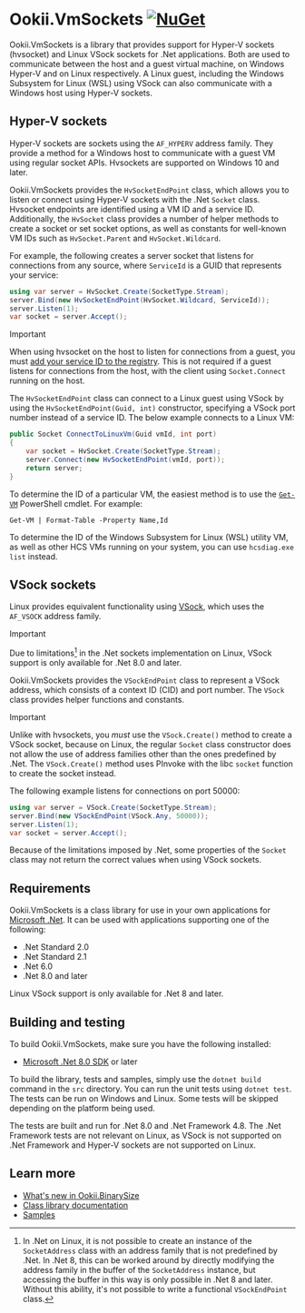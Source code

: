 # Ookii.VmSockets [![NuGet](https://img.shields.io/nuget/v/Ookii.VmSockets)](https://www.nuget.org/packages/Ookii.VmSockets/)

Ookii.VmSockets is a library that provides support for Hyper-V sockets (hvsocket) and Linux VSock
sockets for .Net applications. Both are used to communicate between the host and a guest virtual
machine, on Windows Hyper-V and on Linux respectively. A Linux guest, including the Windows
Subsystem for Linux (WSL) using VSock can also communicate with a Windows host using Hyper-V
sockets.

## Hyper-V sockets

Hyper-V sockets are sockets using the `AF_HYPERV` address family. They provide a method for a
Windows host to communicate with a guest VM using regular socket APIs. Hvsockets are supported
on Windows 10 and later.

Ookii.VmSockets provides the `HvSocketEndPoint` class, which allows you to listen or connect using
Hyper-V sockets with the .Net `Socket` class. Hvsocket endpoints are identified using a VM ID and
a service ID. Additionally, the `HvSocket` class provides a number of helper methods to create a
socket or set socket options, as well as constants for well-known VM IDs such as `HvSocket.Parent`
and `HvSocket.Wildcard`.

For example, the following creates a server socket that listens for connections from any source,
where `ServiceId` is a GUID that represents your service:

```csharp
using var server = HvSocket.Create(SocketType.Stream);
server.Bind(new HvSocketEndPoint(HvSocket.Wildcard, ServiceId));
server.Listen(1);
var socket = server.Accept();
```

> [!IMPORTANT]
> When using hvsocket on the host to listen for connections from a guest, you must
> [add your service ID to the registry](https://learn.microsoft.com/virtualization/hyper-v-on-windows/user-guide/make-integration-service).
> This is not required if a guest listens for connections from the host, with the client using
> `Socket.Connect` running on the host.

The `HvSocketEndPoint` class can connect to a Linux guest using VSock by using the
`HvSocketEndPoint(Guid, int)` constructor, specifying a VSock port number instead of a service ID.
The below example connects to a Linux VM:

```csharp
public Socket ConnectToLinuxVm(Guid vmId, int port)
{
    var socket = HvSocket.Create(SocketType.Stream);
    server.Connect(new HvSocketEndPoint(vmId, port));
    return server;
}
```

To determine the ID of a particular VM, the easiest method is to use the [`Get-VM`][] PowerShell
cmdlet. For example:

```pwsh
Get-VM | Format-Table -Property Name,Id
```

To determine the ID of the Windows Subsystem for Linux (WSL) utility VM, as well as other HCS VMs
running on your system, you can use `hcsdiag.exe list` instead.

## VSock sockets

Linux provides equivalent functionality using [VSock](https://www.man7.org/linux/man-pages/man7/vsock.7.html),
which uses the `AF_VSOCK` address family.

> [!IMPORTANT]
> Due to limitations[^1] in the .Net sockets implementation on Linux, VSock support is only
> available for .Net 8.0 and later.

Ookii.VmSockets provides the `VSockEndPoint` class to represent a VSock address, which consists of
a context ID (CID) and port number. The `VSock` class provides helper functions and constants.

> [!IMPORTANT]
> Unlike with hvsockets, you *must* use the `VSock.Create()` method to create a VSock socket,
> because on Linux, the regular `Socket` class constructor does not allow the use of address
> families other than the ones predefined by .Net. The `VSock.Create()` method uses PInvoke with the
> libc `socket` function to create the socket instead.

The following example listens for connections on port 50000:

```csharp
using var server = VSock.Create(SocketType.Stream);
server.Bind(new VSockEndPoint(VSock.Any, 50000));
server.Listen(1);
var socket = server.Accept();
```

Because of the limitations imposed by .Net, some properties of the `Socket` class may not return
the correct values when using VSock sockets.

## Requirements

Ookii.VmSockets is a class library for use in your own applications for [Microsoft .Net](https://dotnet.microsoft.com/).
It can be used with applications supporting one of the following:

- .Net Standard 2.0
- .Net Standard 2.1
- .Net 6.0
- .Net 8.0 and later

Linux VSock support is only available for .Net 8 and later.

## Building and testing

To build Ookii.VmSockets, make sure you have the following installed:

- [Microsoft .Net 8.0 SDK](https://dotnet.microsoft.com/download) or later

To build the library, tests and samples, simply use the `dotnet build` command in the `src`
directory. You can run the unit tests using `dotnet test`. The tests can be run on Windows and
Linux. Some tests will be skipped depending on the platform being used.

The tests are built and run for .Net 8.0 and .Net Framework 4.8. The .Net Framework tests are
not relevant on Linux, as VSock is not supported on .Net Framework and Hyper-V sockets are not
supported on Linux.

[`Get-VM`]: https://learn.microsoft.com/powershell/module/hyper-v/get-vm?view=windowsserver2022-ps

## Learn more

- [What's new in Ookii.BinarySize](docs/ChangeLog.md)
- [Class library documentation](https://www.ookii.org/Link/VmSocketsDoc)
- [Samples](src/Samples)

[^1]: In .Net on Linux, it is not possible to create an instance of the `SocketAddress` class with
    an address family that is not predefined by .Net. In .Net 8, this can be worked around by
    directly modifying the address family in the buffer of the `SocketAddress` instance, but
    accessing the buffer in this way is only possible in .Net 8 and later. Without this ability,
    it's not possible to write a functional `VSockEndPoint` class.

